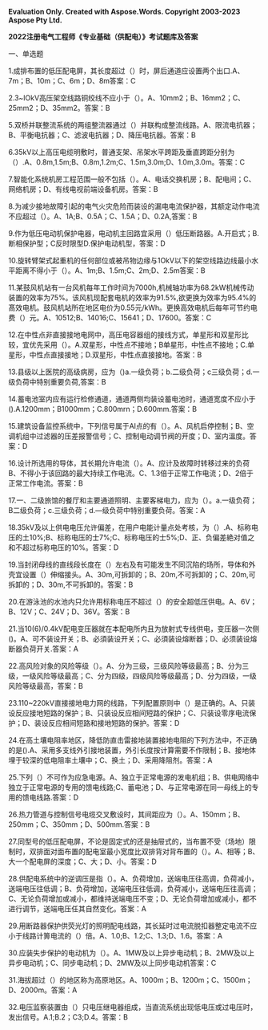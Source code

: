 ﻿**Evaluation Only. Created with Aspose.Words. Copyright 2003-2023 Aspose Pty Ltd.**

**2022注册电气工程师《专业基础（供配电）》考试题库及答案**

一、单选题

1\.成排布置的低压配电屏，其长度超过（）时，屏后通道应设置两个出口.A、7m；B、10m；C、6m；D、8m答案：C

2\.3~lOkV高压架空线路铜绞线不应小于（）。A、10mm2；B、16mm2；C、25mm2；D、35mm2。答案：B

5\.双桥并联整流系统的两组整流器通过（）并联构成整流线路。A、限流电抗器；B、平衡电抗器；C、滤波电抗器；D、降压电抗器。答案：B

6\.35kV以上高压电缆明敷时，普通支架、吊架水平跨距及垂直跨距分别为（）.A、0.8m,1.5m;B、0.8m,1.2m;C、1.5m,3.0m;D、1.0m,3.0m。答案：C

7\.智能化系统机房工程范围一般不包括（）。A、电话交换机房；B、配电间；C、网络机房；D、有线电视前端设备机房。答案：B

8\.为减少接地故障引起的电气火灾危险而装设的漏电电流保护器，其额定动作电流不应超过（）。A、1A;B、0.5A；C、1.5A；D、0.2A,答案：B

9\.作为低压电动机保护电器，电动机主回路宜采用（）低压断路器。A.开启式；B.断相保护型；C反时限型D.保护电动机型，答案：D

10\.旋转臂架式起重机的任何部位或被吊物边缘与1OkV以下的架空线路边线最小水平距离不得小于（）。A、1m;B、1.5m;C、2m;D、2.5m答案：B

11\.某鼓风机站有一台风机每年工作时间为7000h,机械轴功率为68.2kW机械传动装置的效率为75%。该风机现配套电机的效率为91.5%,欲更换为效率为95.4%的髙效电机。鼓风机站所在地区电价为0.55元/kWh。更换高效电机后每年可节约电费（）元。A、10512;B、14016;C、15641；D、17600。答案：C

12\.在中性点非直接接地电网中，高压电容器组的接线方式，单星形和双星形比较，宜优先采用（）。A.双星形，中性点不接地；B单星形，中性点不接地；C.单星形，中性点直接接地；D.双星形，中性点直接接地。答案：B

13\.县级以上医院的高级病房，应为（)a.一级负荷；b.二级负荷；c三级负荷；d.一级负荷中特别重要负荷,答案：B

14\.蓄电池室内应有运行检修通道，通道两侧均装设蓄电池时，通道宽度不应小于().A.1200mm；B1000mm；C.800mrn；D.600mm.答案：B

15\.建筑设备监控系统中，下列信号属于AI点的有（）。A、风机启停控制；B、空调机组中过滤器的压差报警信号；C、控制电动调节阀的开度；D、室内溫度。答案：D

16\.设计所选用的导体，其长期允许电流（）。A、应计及故障时转移过来的负荷B、不得小于该回路的最大持续工作电流。C、1.3倍于正常工作电流；D、2倍于正常工作电流。答案：B

17\.一、二级旅馆的餐厅和主要通道照明、主要客梯电力，应为（）。a.一级负荷；B二级负荷；c.三级负荷；d.—级负荷中特别重要负荷。答案：A

18\.35kV及以上供电电压允许偏差，在用户电能计量点处考核，为（）.A、标称电压的土10%;B、标称电压的士7%;C、标称电压的士5%;D、正、负偏差絶对值之和不超过标称电压的10%。答案：D

19\.当封闭母线的直线段长度在（）左右及有可能发生不同沉陷的场所，导体和外壳宜设置（）伸缩接头。A、30m,可拆卸的；B、20m,不可拆卸的；C、20m,可拆卸的；D、30m,不可拆卸的。答案：B

20\.在游泳池的水池内只允许用标称电压不超过（）的安全超低压供电。A、6V；B、12V；C、24V；D、36V。答案：B

21\.当10(6)/0.4kV配电变压器就在本配电所内且为放射式专线供电，变压器一次侧()。A、可不装设开关；B、必須装设开关；C、必須装设熔断器；D、必须装设熔断器负荷开关.答案：A

22\.高风险对象的风险等级（）。A、分为三级，三级风险等级最高；B、分为三级，一级风险等级最高；C、分为四级，四级风险等级最高；D、分为四级，一级风险等级最高，答案：B

23\.110~220kV直接接地电力网的线路，下列配置原则中（）是正确的。A、只装设反应接地短路的保护；B、只装设反应相间短路的保护；C、只装设零序电流保护；D、装设反应相间短路和接地短路的保护。答案：D

24\.在高土壤电阻率地区，降低防直击雷接地装置接地电阻的下列方法中，不正确的是().A、采用多支线外引接地装置，外引长度按计算需要不作限制；B、接地体埋于较深的低电阻率土壤中；C、换土；D、采用降阻剂。答案：A

25\.下列（）不可作为应急电源。A、独立于正常电源的发电机组；B、供电网络中独立于正常电源的专用的馈电线路;C、蓄电池；D、与正常电源在同一母线上的专用的馈电线路.答案：D

26\.热力管道与控制信号电缆交叉敷设时，其间距应为（）。A、150mm；B、250mm；C、350mm；D、500mm.答案：B

27\.同型号的低压配电屏，不论是固定式的还是抽屉式的，当布置不受（场地）限制时，双排面对面布置的配电室最小宽度比双排背对背布置的（）。A、相等；B、大一个配电屏的深度；C、大；D、小。答案：D

28\.供配电系统中的逆调压是指（）。A、负荷增加，送端电压往高调，负荷减小，送端电压往低调；B、负荷增加，送端电压往低调，负荷减小，送端电压往高调；C、无论负荷增加或减小，都维持送端电压不变；D、无论负荷增加或减小，都不进行调节，送端电压任其自然变化。答案：A

29\.用断路器保护供荧光灯的照明配电线路，其长延时过电流脱扣器整定电流不应小于线路计箅电流的（）倍。A、1.0;B、1.2;C、1.3;D、1.6。答案：A

30\.应装失步保护的电动机为（）。A、1MW及以上异步电动机；B、2MW及以上异步电动机；C、同步电动机；D、2MW及以上同步电动机答案：C

31\.海拔超过（）的地区称为高原地区。A、1000m；B、1200m；C、1500m；D、2000m。答案：A

32\.电压监察装置由（）只电压继电器组成，当直流系统出现低电压或过电压时，发出信号。A.1;B.2；C3;D.4。答案：B
